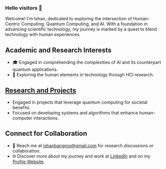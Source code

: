 ### Hello visitors 👋

Welcome! I'm Ishan, dedicated to exploring the intersection of Human-Centric Computing, Quantum Computing, and AI. With a foundation in advancing scientific technology, my journey is marked by a quest to blend technology with human experiences.

## Academic and Research Interests
- 🎓 Engaged in comprehending the complexities of AI and its counterpart quantum applications.
- 🧠 Exploring the human elements in technology through HCI research.

## [Research and Projects](https://www.ishan-shivansh-bangroo.com/research-overview)
- Engaged in projects that leverage quantum computing for societal benefits.
- Focused on developing systems and algorithms that enhance human-computer interactions.

## Connect for Collaboration
- 📧 Reach me at [ishanbangroo@gmail.com](mailto:ishanbangroo@gmail.com) for research discussions or collaboration.
- 🌐 Discover more about my journey and work at [LinkedIn](https://www.linkedin.com/in/ishanshivanshbangroo/) and on my [Profile Website](https://www.ishan-shivansh-bangroo.com).

<!--
**LouisPaul2000/LouisPaul2000** is a ✨ _special_ ✨ repository because its `README.md` (this file) appears on your GitHub profile.

Here are some ideas to get you started:

- 🔭 I’m currently working on ...
- 🌱 I’m currently learning ...
- 👯 I’m looking to collaborate on ...
- 🤔 I’m looking for help with ...
- 💬 Ask me about ...
- 📫 How to reach me: ...
- 😄 Pronouns: ...
- ⚡ Fun fact: ...
-->
